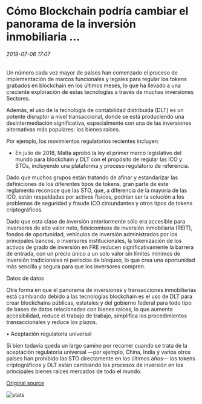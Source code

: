 # Cómo Blockchain podría cambiar el panorama de la inversión inmobiliaria ...

###### 2019-07-06 17:07

Un número cada vez mayor de países han comenzado el proceso de implementación de marcos funcionales y legales para regular los tokens grabados en blockchain en los últimos meses, lo que ha llevado a una creciente exploración de estas tecnologías a través de muchas inversiones Sectores.

Además, el uso de la tecnología de contabilidad distribuida (DLT) es un potente disruptor a nivel transaccional, donde se está produciendo una desintermediación significativa, especialmente con una de las inversiones alternativas más populares: los bienes raíces.

Por ejemplo, los movimientos regulatorios recientes incluyen:

- En julio de 2018, Malta aprobó la ley el primer marco legislativo del mundo para blockchain y DLT con el propósito de regular las ICO y STOs, incluyendo una plataforma y proceso regulatorio de referencia.

Dado que muchos grupos están tratando de afinar y estandarizar las definiciones de los diferentes tipos de tokens, gran parte de este reglamento reconoce que las STO, que, a diferencia de la mayoría de las ICO, están respaldadas por activos físicos, podrían ser la solución a los problemas de seguridad y fraude ICO circundantes y otros tipos de tokens criptográficos.

Dado que esta clase de inversión anteriormente sólo era accesible para inversores de alto valor neto, fideicomisos de inversión inmobiliaria (REIT), fondos de oportunidad, vehículos de inversión administrados por los principales bancos, o inversores institucionales, la tokenización de los activos de grado de inversión en FRE reducen significativamente la barrera de entrada, con un precio único a un solo valor sin límites mínimos de inversión tradicionales ni períodos de bloqueo, lo que crea una oportunidad más sencilla y segura para que los inversores compren.

Datos de datos

Otra forma en que el panorama de inversiones y transacciones inmobiliarias está cambiando debido a las tecnologías blockchain es el uso de DLT para crear blockchains públicas, estatales y del gobierno federal para todo tipo de bases de datos relacionadas con bienes raíces, lo que aumenta accesibilidad, reduce el trabajo de trabajo, simplifica los procedimientos transaccionales y reduce los plazos.

• Aceptación regulatoria universal

Si bien todavía queda un largo camino por recorrer cuando se trata de la aceptación regulatoria universal —por ejemplo, China, India y varios otros países han prohibido las STO directamente en los últimos años— los tokens criptográficos y DLT están cambiando los procesos de inversión en los principales bienes raíces mercados de todo el mundo.

[Original source](https://cointelegraph.com/news/how-blockchain-could-change-the-real-estate-investment-landscape)

![stats](https://c.statcounter.com/11760860/0/a89fa40b/1/ "stats")